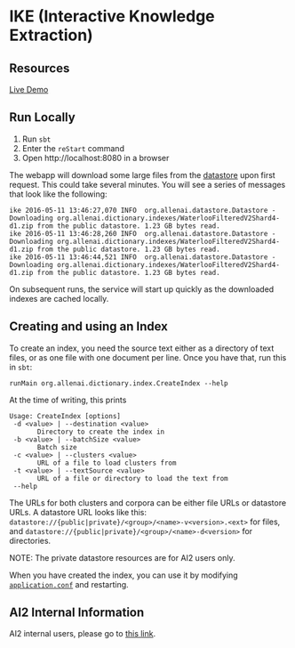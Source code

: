 IKE (Interactive Knowledge Extraction)
======================================

## Resources
[Live Demo](http://ike.allenai.org/)

## Run Locally
1. Run `sbt`
2. Enter the `reStart` command
3. Open http://localhost:8080 in a browser

The webapp will download some large files from the [datastore](https://github.com/allenai/datastore) upon first request. This could take several minutes. You will see a series of messages that look like the following:

```
ike 2016-05-11 13:46:27,070 INFO  org.allenai.datastore.Datastore - Downloading org.allenai.dictionary.indexes/WaterlooFilteredV2Shard4-d1.zip from the public datastore. 1.23 GB bytes read.
ike 2016-05-11 13:46:28,260 INFO  org.allenai.datastore.Datastore - Downloading org.allenai.dictionary.indexes/WaterlooFilteredV2Shard4-d1.zip from the public datastore. 1.23 GB bytes read.
ike 2016-05-11 13:46:44,521 INFO  org.allenai.datastore.Datastore - Downloading org.allenai.dictionary.indexes/WaterlooFilteredV2Shard4-d1.zip from the public datastore. 1.23 GB bytes read.
```
On subsequent runs, the service will start up quickly as the downloaded indexes are cached locally.

## Creating and using an Index
To create an index, you need the source text either as a directory of text files, or as one file with one document per line. Once you have that, run this in `sbt`:
```
runMain org.allenai.dictionary.index.CreateIndex --help
```
At the time of writing, this prints
```
Usage: CreateIndex [options]
 -d <value> | --destination <value>
       Directory to create the index in
 -b <value> | --batchSize <value>
       Batch size
 -c <value> | --clusters <value>
       URL of a file to load clusters from
 -t <value> | --textSource <value>
       URL of a file or directory to load the text from
 --help
```
The URLs for both clusters and corpora can be either file URLs or datastore URLs. A datastore URL looks like this: `datastore://{public|private}/<group>/<name>-v<version>.<ext>` for files, and `datastore://{public|private}/<group>/<name>-d<version>` for directories.

NOTE: The private datastore resources are for AI2 users only.

When you have created the index, you can use it by modifying [`application.conf`](src/main/resources/application.conf) and restarting.

## AI2 Internal Information
AI2 internal users, please go to [this link](README-AI2.md).
